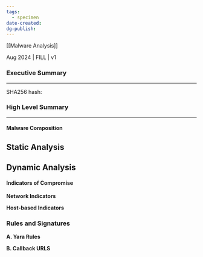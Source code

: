 ```yaml
---
tags:
  - specimen
date-created: 
dg-publish:
---
```

[[Malware Analysis]]

Aug 2024 | FILL | v1
### Executive Summary
---
SHA256 hash: 

### High Level Summary
---
#### Malware Composition

## Static Analysis

## Dynamic Analysis

#### Indicators of Compromise
**Network Indicators**

**Host-based Indicators**

### Rules and Signatures

**A. Yara Rules**

**B. Callback URLS**


